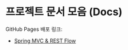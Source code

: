 # 프로젝트 문서 모음 (Docs)

GitHub Pages 배포 링크:

- [Spring MVC & REST Flow](https://eunhoss1.github.io/yju-capstone-2025/mvc-rest-flow.html)
